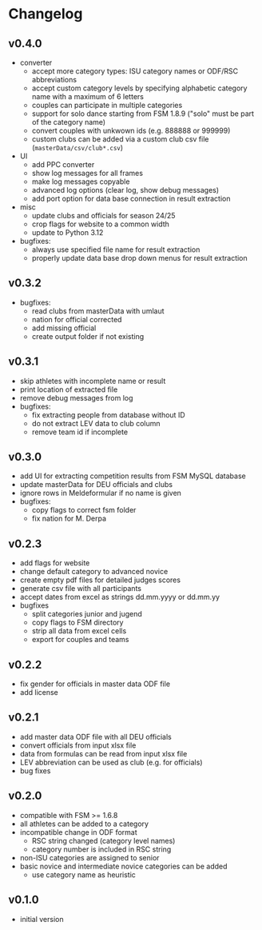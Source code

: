 # Changelog

## v0.4.0
- converter
    - accept more category types: ISU category names or ODF/RSC abbreviations
    - accept custom category levels by specifying alphabetic category name with a maximum of 6 letters
    - couples can participate in multiple categories
    - support for solo dance starting from FSM 1.8.9 ("solo" must be part of the category name)
    - convert couples with unkwown ids (e.g. 888888 or 999999)
    - custom clubs can be added via a custom club csv file (`masterData/csv/club*.csv`)
- UI
    - add PPC converter
    - show log messages for all frames
    - make log messages copyable
    - advanced log options (clear log, show debug messages)
    - add port option for data base connection in result extraction
- misc
    - update clubs and officials for season 24/25
    - crop flags for website to a common width
    - update to Python 3.12
- bugfixes:
    - always use specified file name for result extraction
    - properly update data base drop down menus for result extraction

## v0.3.2
- bugfixes:
    - read clubs from masterData with umlaut
    - nation for official corrected
    - add missing official
    - create output folder if not existing

## v0.3.1
- skip athletes with incomplete name or result
- print location of extracted file
- remove debug messages from log
- bugfixes:
    - fix extracting people from database without ID
    - do not extract LEV data to club column
    - remove team id if incomplete

## v0.3.0
- add UI for extracting competition results from FSM MySQL database
- update masterData for DEU officials and clubs
- ignore rows in Meldeformular if no name is given
- bugfixes:
    - copy flags to correct fsm folder
    - fix nation for M. Derpa

## v0.2.3
- add flags for website
- change default category to advanced novice
- create empty pdf files for detailed judges scores
- generate csv file with all participants
- accept dates from excel as strings dd.mm.yyyy or dd.mm.yy
- bugfixes
    - split categories junior and jugend
    - copy flags to FSM directory
    - strip all data from excel cells
    - export for couples and teams

## v0.2.2
- fix gender for officials in master data ODF file
- add license

## v0.2.1
- add master data ODF file with all DEU officials
- convert officials from input xlsx file
- data from formulas can be read from input xlsx file
- LEV abbreviation can be used as club (e.g. for officials)
- bug fixes

## v0.2.0
- compatible with FSM >= 1.6.8
- all athletes can be added to a category
- incompatible change in ODF format
    - RSC string changed (category level names)
    - category number is included in RSC string
- non-ISU categories are assigned to senior
- basic novice and intermediate novice categories can be added 
    - use category name as heuristic

## v0.1.0
- initial version

